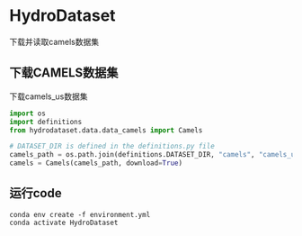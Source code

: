 # HydroDataset
下载并读取camels数据集
## 下载CAMELS数据集
下载camels_us数据集
```Python
import os
import definitions
from hydrodataset.data.data_camels import Camels

# DATASET_DIR is defined in the definitions.py file
camels_path = os.path.join(definitions.DATASET_DIR, "camels", "camels_us")
camels = Camels(camels_path, download=True)
```
## 运行code
```Shell
conda env create -f environment.yml
conda activate HydroDataset
```
